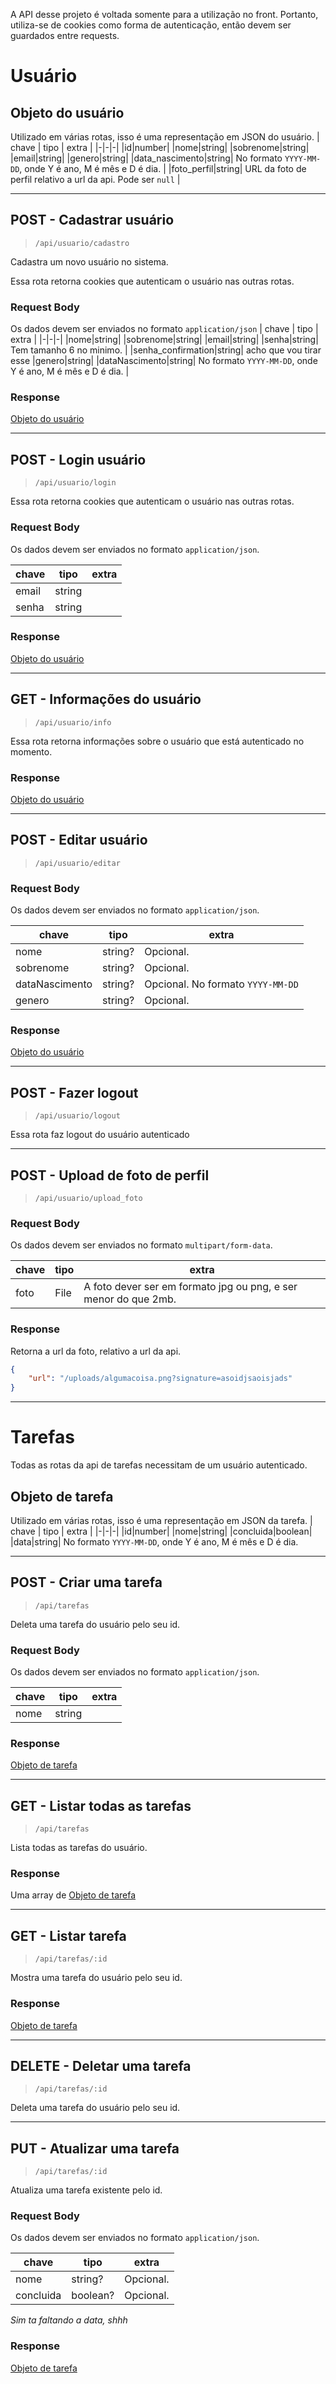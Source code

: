 A API desse projeto é voltada somente para a utilização no front. Portanto, utiliza-se de cookies como forma de autenticação, então devem ser guardados entre requests.

# Usuário

## Objeto do usuário
Utilizado em várias rotas, isso é uma representação em JSON do usuário.
| chave | tipo | extra |
|-|-|-|
|id|number|
|nome|string|
|sobrenome|string|
|email|string|
|genero|string|
|data_nascimento|string| No formato `YYYY-MM-DD`, onde Y é ano, M é mês e D é dia. |
|foto_perfil|string| URL da foto de perfil relativo a url da api. Pode ser `null` |

---

## POST - Cadastrar usuário
> `/api/usuario/cadastro`

Cadastra um novo usuário no sistema.

Essa rota retorna cookies que autenticam o usuário nas outras rotas.

### Request Body
Os dados devem ser enviados no formato `application/json`
| chave | tipo | extra |
|-|-|-|
|nome|string|
|sobrenome|string|
|email|string|
|senha|string| Tem tamanho 6 no minimo. |
|senha_confirmation|string| acho que vou tirar esse
|genero|string|
|dataNascimento|string| No formato `YYYY-MM-DD`, onde Y é ano, M é mês e D é dia. |

### Response
[Objeto do usuário](#objeto-do-usuário)

---

## POST - Login usuário
> `/api/usuario/login`

Essa rota retorna cookies que autenticam o usuário nas outras rotas.

### Request Body
Os dados devem ser enviados no formato `application/json`.

| chave | tipo | extra |
|-|-|-|
|email|string|
|senha|string|

### Response
[Objeto do usuário](#objeto-do-usuário)

---

## GET - Informações do usuário
> `/api/usuario/info`

Essa rota retorna informações sobre o usuário que está autenticado no momento.

### Response
[Objeto do usuário](#objeto-do-usuário)

---

## POST - Editar usuário
> `/api/usuario/editar`

### Request Body
Os dados devem ser enviados no formato `application/json`.

| chave | tipo | extra |
|-|-|-|
|nome|string?| Opcional.
|sobrenome|string?| Opcional.
|dataNascimento|string?| Opcional. No formato `YYYY-MM-DD`
|genero|string?| Opcional.

### Response
[Objeto do usuário](#objeto-do-usuário)

---

## POST - Fazer logout
> `/api/usuario/logout`

Essa rota faz logout do usuário autenticado

---

## POST - Upload de foto de perfil
> `/api/usuario/upload_foto`

### Request Body
Os dados devem ser enviados no formato `multipart/form-data`.

| chave | tipo | extra |
|-|-|-|
|foto|File| A foto dever ser em formato jpg ou png, e ser menor do que 2mb. |

### Response
Retorna a url da foto, relativo a url da api.
```json
{
    "url": "/uploads/algumacoisa.png?signature=asoidjsaoisjads"
}
```

---

# Tarefas

Todas as rotas da api de tarefas necessitam de um usuário autenticado.

## Objeto de tarefa
Utilizado em várias rotas, isso é uma representação em JSON da tarefa.
| chave | tipo | extra |
|-|-|-|
|id|number|
|nome|string|
|concluida|boolean|
|data|string| No formato `YYYY-MM-DD`, onde Y é ano, M é mês e D é dia.

---

## POST - Criar uma tarefa
> `/api/tarefas`

Deleta uma tarefa do usuário pelo seu id.

### Request Body
Os dados devem ser enviados no formato `application/json`.

| chave | tipo | extra |
|-|-|-|
|nome|string|

### Response
[Objeto de tarefa](#objeto-de-tarefa)

---

## GET - Listar todas as tarefas
> `/api/tarefas`

Lista todas as tarefas do usuário.

### Response
Uma array de [Objeto de tarefa](#objeto-de-tarefa)

---

## GET - Listar tarefa
> `/api/tarefas/:id`

Mostra uma tarefa do usuário pelo seu id.

### Response
[Objeto de tarefa](#objeto-de-tarefa)

---

## DELETE - Deletar uma tarefa
> `/api/tarefas/:id`

Deleta uma tarefa do usuário pelo seu id.

---

## PUT - Atualizar uma tarefa
> `/api/tarefas/:id`

Atualiza uma tarefa existente pelo id.

### Request Body
Os dados devem ser enviados no formato `application/json`.

| chave | tipo | extra |
|-|-|-|
|nome|string?| Opcional.
|concluida|boolean?| Opcional.

*Sim ta faltando a data, shhh*

### Response
[Objeto de tarefa](#objeto-de-tarefa)